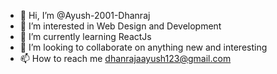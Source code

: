 - 👋 Hi, I’m @Ayush-2001-Dhanraj
- 👀 I’m interested in Web Design and Development
- 🌱 I’m currently learning ReactJs
- 💞️ I’m looking to collaborate on anything new and interesting
- 📫 How to reach me dhanrajaayush123@gmail.com

<!---
Ayush-2001-Dhanraj/Ayush-2001-Dhanraj is a ✨ special ✨ repository because its `README.md` (this file) appears on your GitHub profile.
You can click the Preview link to take a look at your changes.
--->
